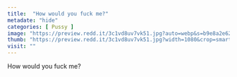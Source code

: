 ```yaml
---
title:  "How would you fuck me?"
metadate: "hide"
categories: [ Pussy ]
image: "https://preview.redd.it/3c1vd8uv7vk51.jpg?auto=webp&s=b9e8a2e62987422a3baf0689cd37921a1b57362d"
thumb: "https://preview.redd.it/3c1vd8uv7vk51.jpg?width=1080&crop=smart&auto=webp&s=accf15b63cd0178bce1012734108d3ccdff66258"
visit: ""
---
```

How would you fuck me?
